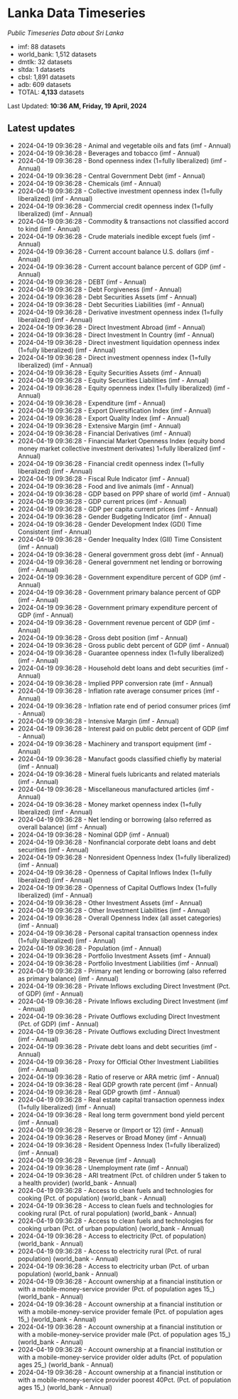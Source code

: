 # Lanka Data Timeseries
*Public Timeseries Data about Sri Lanka*

* imf: 88 datasets
* world_bank: 1,512 datasets
* dmtlk: 32 datasets
* sltda: 1 datasets
* cbsl: 1,891 datasets
* adb: 609 datasets
* TOTAL: **4,133** datasets

Last Updated: **10:36 AM, Friday, 19 April, 2024**

## Latest updates

* 2024-04-19 09:36:28 - Animal and vegetable oils and fats (imf - Annual)
* 2024-04-19 09:36:28 - Beverages and tobacco (imf - Annual)
* 2024-04-19 09:36:28 - Bond openness index (1=fully liberalized) (imf - Annual)
* 2024-04-19 09:36:28 - Central Government Debt (imf - Annual)
* 2024-04-19 09:36:28 - Chemicals (imf - Annual)
* 2024-04-19 09:36:28 - Collective investment openness index (1=fully liberalized) (imf - Annual)
* 2024-04-19 09:36:28 - Commercial credit openness index (1=fully liberalized) (imf - Annual)
* 2024-04-19 09:36:28 - Commodity & transactions not classified accord to kind (imf - Annual)
* 2024-04-19 09:36:28 - Crude materials inedible except fuels (imf - Annual)
* 2024-04-19 09:36:28 - Current account balance U.S. dollars (imf - Annual)
* 2024-04-19 09:36:28 - Current account balance percent of GDP (imf - Annual)
* 2024-04-19 09:36:28 - DEBT (imf - Annual)
* 2024-04-19 09:36:28 - Debt Forgiveness (imf - Annual)
* 2024-04-19 09:36:28 - Debt Securities Assets (imf - Annual)
* 2024-04-19 09:36:28 - Debt Securities Liabilities (imf - Annual)
* 2024-04-19 09:36:28 - Derivative investment openness index (1=fully liberalized) (imf - Annual)
* 2024-04-19 09:36:28 - Direct Investment Abroad (imf - Annual)
* 2024-04-19 09:36:28 - Direct Investment In Country (imf - Annual)
* 2024-04-19 09:36:28 - Direct investment liquidation openness index (1=fully liberalized) (imf - Annual)
* 2024-04-19 09:36:28 - Direct investment openness index (1=fully liberalized) (imf - Annual)
* 2024-04-19 09:36:28 - Equity Securities Assets (imf - Annual)
* 2024-04-19 09:36:28 - Equity Securities Liabilities (imf - Annual)
* 2024-04-19 09:36:28 - Equity openness index (1=fully liberalized) (imf - Annual)
* 2024-04-19 09:36:28 - Expenditure (imf - Annual)
* 2024-04-19 09:36:28 - Export Diversification Index (imf - Annual)
* 2024-04-19 09:36:28 - Export Quality Index (imf - Annual)
* 2024-04-19 09:36:28 - Extensive Margin (imf - Annual)
* 2024-04-19 09:36:28 - Financial Derivatives (imf - Annual)
* 2024-04-19 09:36:28 - Financial Market Openness Index (equity bond money market collective investment derivates) 1=fully liberalized (imf - Annual)
* 2024-04-19 09:36:28 - Financial credit openness index (1=fully liberalized) (imf - Annual)
* 2024-04-19 09:36:28 - Fiscal Rule Indicator (imf - Annual)
* 2024-04-19 09:36:28 - Food and live animals (imf - Annual)
* 2024-04-19 09:36:28 - GDP based on PPP share of world (imf - Annual)
* 2024-04-19 09:36:28 - GDP current prices (imf - Annual)
* 2024-04-19 09:36:28 - GDP per capita current prices (imf - Annual)
* 2024-04-19 09:36:28 - Gender Budgeting Indicator (imf - Annual)
* 2024-04-19 09:36:28 - Gender Development Index (GDI) Time Consistent (imf - Annual)
* 2024-04-19 09:36:28 - Gender Inequality Index (GII) Time Consistent (imf - Annual)
* 2024-04-19 09:36:28 - General government gross debt (imf - Annual)
* 2024-04-19 09:36:28 - General government net lending or borrowing (imf - Annual)
* 2024-04-19 09:36:28 - Government expenditure percent of GDP (imf - Annual)
* 2024-04-19 09:36:28 - Government primary balance percent of GDP (imf - Annual)
* 2024-04-19 09:36:28 - Government primary expenditure percent of GDP (imf - Annual)
* 2024-04-19 09:36:28 - Government revenue percent of GDP (imf - Annual)
* 2024-04-19 09:36:28 - Gross debt position (imf - Annual)
* 2024-04-19 09:36:28 - Gross public debt percent of GDP (imf - Annual)
* 2024-04-19 09:36:28 - Guarantee openness index (1=fully liberalized) (imf - Annual)
* 2024-04-19 09:36:28 - Household debt loans and debt securities (imf - Annual)
* 2024-04-19 09:36:28 - Implied PPP conversion rate (imf - Annual)
* 2024-04-19 09:36:28 - Inflation rate average consumer prices (imf - Annual)
* 2024-04-19 09:36:28 - Inflation rate end of period consumer prices (imf - Annual)
* 2024-04-19 09:36:28 - Intensive Margin (imf - Annual)
* 2024-04-19 09:36:28 - Interest paid on public debt percent of GDP (imf - Annual)
* 2024-04-19 09:36:28 - Machinery and transport equipment (imf - Annual)
* 2024-04-19 09:36:28 - Manufact goods classified chiefly by material (imf - Annual)
* 2024-04-19 09:36:28 - Mineral fuels lubricants and related materials (imf - Annual)
* 2024-04-19 09:36:28 - Miscellaneous manufactured articles (imf - Annual)
* 2024-04-19 09:36:28 - Money market openness index (1=fully liberalized) (imf - Annual)
* 2024-04-19 09:36:28 - Net lending or borrowing (also referred as overall balance) (imf - Annual)
* 2024-04-19 09:36:28 - Nominal GDP (imf - Annual)
* 2024-04-19 09:36:28 - Nonfinancial corporate debt loans and debt securities (imf - Annual)
* 2024-04-19 09:36:28 - Nonresident Openness Index (1=fully liberalized) (imf - Annual)
* 2024-04-19 09:36:28 - Openness of Capital Inflows Index (1=fully liberalized) (imf - Annual)
* 2024-04-19 09:36:28 - Openness of Capital Outflows Index (1=fully liberalized) (imf - Annual)
* 2024-04-19 09:36:28 - Other Investment Assets (imf - Annual)
* 2024-04-19 09:36:28 - Other Investment Liabilities (imf - Annual)
* 2024-04-19 09:36:28 - Overall Openness Index (all asset categories) (imf - Annual)
* 2024-04-19 09:36:28 - Personal capital transaction openness index (1=fully liberalized) (imf - Annual)
* 2024-04-19 09:36:28 - Population (imf - Annual)
* 2024-04-19 09:36:28 - Portfolio Investment Assets (imf - Annual)
* 2024-04-19 09:36:28 - Portfolio Investment Liabilities (imf - Annual)
* 2024-04-19 09:36:28 - Primary net lending or borrowing (also referred as primary balance) (imf - Annual)
* 2024-04-19 09:36:28 - Private Inflows excluding Direct Investment (Pct. of GDP) (imf - Annual)
* 2024-04-19 09:36:28 - Private Inflows excluding Direct Investment (imf - Annual)
* 2024-04-19 09:36:28 - Private Outflows excluding Direct Investment (Pct. of GDP) (imf - Annual)
* 2024-04-19 09:36:28 - Private Outflows excluding Direct Investment (imf - Annual)
* 2024-04-19 09:36:28 - Private debt loans and debt securities (imf - Annual)
* 2024-04-19 09:36:28 - Proxy for Official Other Investment Liabilities (imf - Annual)
* 2024-04-19 09:36:28 - Ratio of reserve or ARA metric (imf - Annual)
* 2024-04-19 09:36:28 - Real GDP growth rate percent (imf - Annual)
* 2024-04-19 09:36:28 - Real GDP growth (imf - Annual)
* 2024-04-19 09:36:28 - Real estate capital transaction openness index (1=fully liberalized) (imf - Annual)
* 2024-04-19 09:36:28 - Real long term government bond yield percent (imf - Annual)
* 2024-04-19 09:36:28 - Reserve or (Import or 12) (imf - Annual)
* 2024-04-19 09:36:28 - Reserves or Broad Money (imf - Annual)
* 2024-04-19 09:36:28 - Resident Openness Index (1=fully liberalized) (imf - Annual)
* 2024-04-19 09:36:28 - Revenue (imf - Annual)
* 2024-04-19 09:36:28 - Unemployment rate (imf - Annual)
* 2024-04-19 09:36:28 - ARI treatment (Pct. of children under 5 taken to a health provider) (world_bank - Annual)
* 2024-04-19 09:36:28 - Access to clean fuels and technologies for cooking (Pct. of population) (world_bank - Annual)
* 2024-04-19 09:36:28 - Access to clean fuels and technologies for cooking rural (Pct. of rural population) (world_bank - Annual)
* 2024-04-19 09:36:28 - Access to clean fuels and technologies for cooking urban (Pct. of urban population) (world_bank - Annual)
* 2024-04-19 09:36:28 - Access to electricity (Pct. of population) (world_bank - Annual)
* 2024-04-19 09:36:28 - Access to electricity rural (Pct. of rural population) (world_bank - Annual)
* 2024-04-19 09:36:28 - Access to electricity urban (Pct. of urban population) (world_bank - Annual)
* 2024-04-19 09:36:28 - Account ownership at a financial institution or with a mobile-money-service provider (Pct. of population ages 15_) (world_bank - Annual)
* 2024-04-19 09:36:28 - Account ownership at a financial institution or with a mobile-money-service provider female (Pct. of population ages 15_) (world_bank - Annual)
* 2024-04-19 09:36:28 - Account ownership at a financial institution or with a mobile-money-service provider male (Pct. of population ages 15_) (world_bank - Annual)
* 2024-04-19 09:36:28 - Account ownership at a financial institution or with a mobile-money-service provider older adults (Pct. of population ages 25_) (world_bank - Annual)
* 2024-04-19 09:36:28 - Account ownership at a financial institution or with a mobile-money-service provider poorest 40Pct. (Pct. of population ages 15_) (world_bank - Annual)